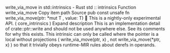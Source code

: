 write_via_move in std::intrinsics - Rust
std
::
intrinsics
Function
write_via_move
Copy item path
Source
pub const unsafe fn write_via_move<T>(ptr:
*mut T
, value: T)
🔬
This is a nightly-only experimental API. (
core_intrinsics
)
Expand description
This is an implementation detail of
crate::ptr::write
and should
not be used anywhere else.  See its comments for why this exists.
This intrinsic can
only
be called where the pointer is a local without
projections (
write_via_move(ptr, x)
, not
write_via_move(*ptr, x)
) so
that it trivially obeys runtime-MIR rules about derefs in operands.